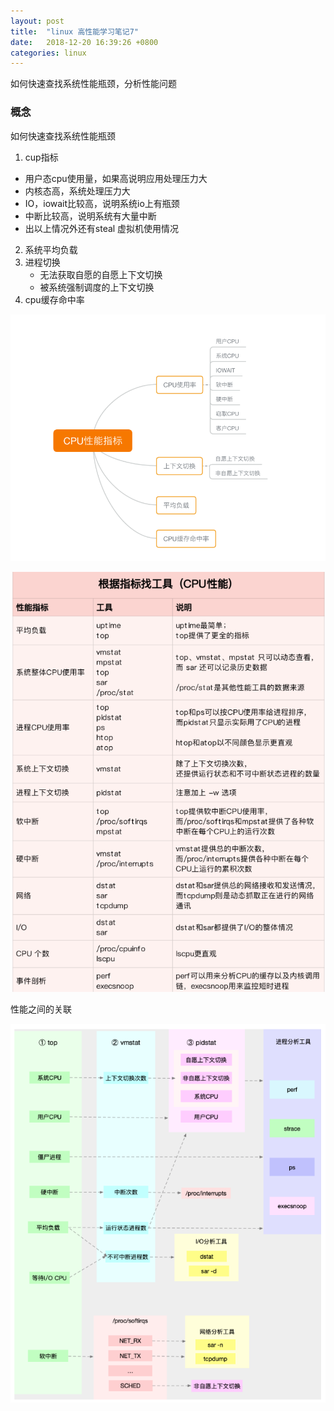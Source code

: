 ```yaml
---
layout: post
title:  "linux 高性能学习笔记7"
date:   2018-12-20 16:39:26 +0800
categories: linux
---
```


如何快速查找系统性能瓶颈，分析性能问题

### 概念
如何快速查找系统性能瓶颈
1. cup指标

* 用户态cpu使用量，如果高说明应用处理压力大
* 内核态高，系统处理压力大
* IO，iowait比较高，说明系统io上有瓶颈
* 中断比较高，说明系统有大量中断
* 出以上情况外还有steal 虚拟机使用情况
2. 系统平均负载
3. 进程切换
	* 无法获取自愿的自愿上下文切换
	* 被系统强制调度的上下文切换
4. cpu缓存命中率

![设置1](/images/5.png)

![设置1](/images/3.png)

性能之间的关联

![设置1](/images/4.png)